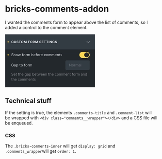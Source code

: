 # bricks-comments-addon

I wanted the comments form to appear above the list of comments, so I added a control to the comment element.

![image](assets/screenshot-bricks-editor-custom-area.jpg)

## Technical stuff

If the setting is true, the elements `.comments-title` and `.comment-list` will be wrapped with `<div
class="comments__wrapper"></div>` and a CSS file will be enqueued.

### CSS

The `.bricks-comments-inner` will get `display: grid` and `.comments_wrapper`will get `order: 1`.